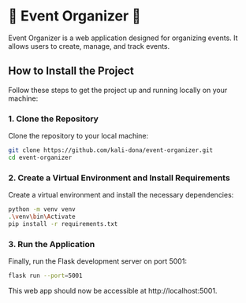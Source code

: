 # 🎉 Event Organizer 🎉

Event Organizer is a web application designed for organizing events. It allows users to create, manage, and track
events.

## How to Install the Project

Follow these steps to get the project up and running locally on your machine:

### 1. Clone the Repository

Clone the repository to your local machine:

```bash
git clone https://github.com/kali-dona/event-organizer.git
cd event-organizer
```

### 2. Create a Virtual Environment and Install Requirements

Create a virtual environment and install the necessary dependencies:

````bash
python -m venv venv
.\venv\bin\Activate 
pip install -r requirements.txt
````

### 3. Run the Application

Finally, run the Flask development server on port 5001:

```bash
flask run --port=5001
```

This web app should now be accessible at http://localhost:5001.